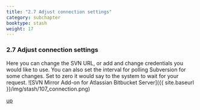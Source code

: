 ```yaml
---
title: "2.7 Adjust connection settings"
category: subchapter
booktype: stash
weight: 17
---
```


###  2.7 Adjust connection settings

Here you can change the SVN URL, or add and change credentials you would like to use.
You can also set the interval for polling Subversion for some changes. Set to zero it would say to the system to wait for your request.
![SVN Mirror Add-on for Atlassian Bitbucket Server]({{ site.baseurl }}/img/stash/107_connection.png)

[up](#up)

